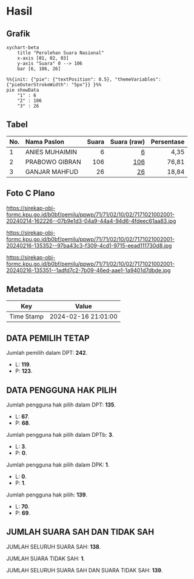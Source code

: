 # Hasil

## Grafik

```mermaid
xychart-beta
    title "Perolehan Suara Nasional"
    x-axis [01, 02, 03]
    y-axis "Suara" 0 --> 106
    bar [6, 106, 26]
```

```mermaid
%%{init: {"pie": {"textPosition": 0.5}, "themeVariables": {"pieOuterStrokeWidth": "5px"}} }%%
pie showData
    "1" : 6
    "2" : 106
    "3" : 26
```

## Tabel

| No. | Nama Paslon    | Suara | Suara (raw) | Persentase |
|:--- |:-------------- | -----:| -----------:| ----------:|
| 1   | ANIES MUHAIMIN | 6     | [6][p-1]    | 4,35       |
| 2   | PRABOWO GIBRAN | 106   | [106][p-2]  | 76,81      |
| 3   | GANJAR MAHFUD  | 26    | [26][p-3]   | 18,84      |


[p-1]: https://github.com/gigit-pemilu/pemilu-2024/blob/main/pilpres/hitung-suara/sub/71-sulawesi-utara/sub/71-kota-manado/sub/02-tuminiting/sub/1002-tuminting/sub/001-tps/sub/paslon-1.txt
[p-2]: https://github.com/gigit-pemilu/pemilu-2024/blob/main/pilpres/hitung-suara/sub/71-sulawesi-utara/sub/71-kota-manado/sub/02-tuminiting/sub/1002-tuminting/sub/001-tps/sub/paslon-2.txt
[p-3]: https://github.com/gigit-pemilu/pemilu-2024/blob/main/pilpres/hitung-suara/sub/71-sulawesi-utara/sub/71-kota-manado/sub/02-tuminiting/sub/1002-tuminting/sub/001-tps/sub/paslon-3.txt

## Foto C Plano

https://sirekap-obj-formc.kpu.go.id/b0bf/pemilu/ppwp/71/71/02/10/02/7171021002001-20240214-162226--07b9e1d3-04a9-44a4-94d6-4fdeec61aa83.jpg

https://sirekap-obj-formc.kpu.go.id/b0bf/pemilu/ppwp/71/71/02/10/02/7171021002001-20240216-135352--97ba43c3-f309-4cd1-9715-eead111730d8.jpg

https://sirekap-obj-formc.kpu.go.id/b0bf/pemilu/ppwp/71/71/02/10/02/7171021002001-20240216-135351--1adfd7c2-7b09-46ed-aae1-1a9401d7dbde.jpg


## Metadata

| Key        | Value               |
| ---------- | ------------------- |
| Time Stamp | 2024-02-16 21:01:00 |


## DATA PEMILIH TETAP

Jumlah pemilih dalam DPT: **242**.
 * L: **119**.
 * P: **123**.

## DATA PENGGUNA HAK PILIH

Jumlah pengguna hak pilih dalam DPT: **135**.
 * L: **67**.
 * P: **68**.

Jumlah pengguna hak pilih dalam DPTb: **3**.
 * L: **3**.
 * P: **0**.

Jumlah pengguna hak pilih dalam DPK: **1**.
 * L: **0**.
 * P: **1**.

Jumlah pengguna hak pilih: **139**.
 * L: **70**.
 * P: **69**.

## JUMLAH SUARA SAH DAN TIDAK SAH

JUMLAH SELURUH SUARA SAH: **138**.

JUMLAH SUARA TIDAK SAH: **1**.

JUMLAH SELURUH SUARA SAH DAN SUARA TIDAK SAH: **139**.


